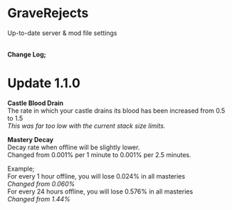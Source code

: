# GraveRejects
Up-to-date server &amp; mod file settings
<br>
<br>

**Change Log;**


# Update 1.1.0


**Castle Blood Drain**<br>
The rate in which your castle drains its blood has been increased from 0.5 to 1.5<br>
*This was far too low with the current stack size limits.*<br>

**Mastery Decay**<br>
Decay rate when offline will be slightly lower.<br>
Changed from 0.001% per 1 minute to 0.001% per 2.5 minutes.<br>

Example;<br>
For every 1 hour offline, you will lose 0.024% in all masteries<br>
*Changed from 0.060%*<br>
For every 24 hours offline, you will lose 0.576% in all masteries<br>
*Changed from 1.44%*<br>
